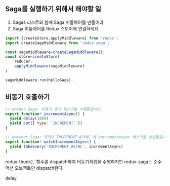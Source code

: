 ## Saga를 실행하기 위해서 해야할 일
1. Sagas 리스트와 함께 Saga 미들웨어를 만들어라
2. Saga 미들웨어를 Redux 스토어에 연결하세요
```javascript
import {createStore,applyMiddleware} from 'redux';
import createSagaMiddleware from 'redux-saga';

const sagaMiddleware=createSagaMiddleware();
const store=createStore(
    reducer,
    applyMiddleware(sagaMiddleware)
)

sagaMiddleware.run(helloSaga);
```


## 비동기 호출하기
```javascript sagas.js
// worker Saga: 비동기 증가 태스크를 수행할겁니다.
export function* incrementAsync() {
  yield delay(1000)
  yield put({ type: 'INCREMENT' })
}

// watcher Saga: 각각의 INCREMENT_ASYNC 에 incrementAsync 태스크를 생성할겁니다.
export function* watchIncrementAsync() {
  yield takeEvery('INCREMENT_ASYNC', incrementAsync)
}
```

redux-thunk는 함수를 dispatch하여 비동기작업을 수행하지만
redux-saga는 순수 액션 오브젝트만 dispatch한다.

delay
